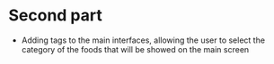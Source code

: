 # Second part

- Adding tags to the main interfaces, allowing the user to select the category of the foods that will be showed on the main screen 